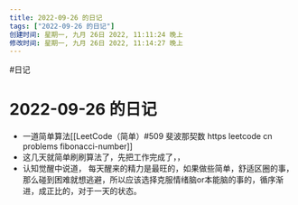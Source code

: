```yaml
---
title: 2022-09-26 的日记
tags: ["2022-09-26 的日记"]
创建时间: 星期一, 九月 26日 2022, 11:11:24 晚上
修改时间: 星期一, 九月 26日 2022, 11:14:27 晚上
---
```

#日记

# 2022-09-26 的日记

- 一道简单算法[[LeetCode（简单）#509 斐波那契数 https leetcode cn problems fibonacci-number]]
- 这几天就简单刷刷算法了，先把工作完成了，，
- 认知觉醒中说道， 每天醒来的精力是最旺的，如果做些简单，舒适区圈的事，那么碰到困难就想逃避，所以应该选择克服情绪脑or本能脑的事的，循序渐进，成正比的，对于一天的状态。